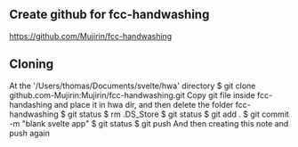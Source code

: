 ## Create github for fcc-handwashing
https://github.com/Mujirin/fcc-handwashing

## Cloning
At the '/Users/thomas/Documents/svelte/hwa' directory
$  git clone github.com-Mujirin:Mujirin/fcc-handwashing.git
Copy git file inside fcc-handashing and place it in hwa dir, and then delete the folder fcc-handwashing
$  git status
$  rm .DS_Store 
$  git status
$  git add .
$  git commit -m "blank svelte app"
$  git status
$  git push
And then creating this note and push again